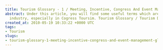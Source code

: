 ```yaml
---
title: Tourism Glossary - 1 / Meeting, Incentive, Congress And Event Management Glossary
abstract: Under this article, you will find some useful terms which are used in toursim
  industry, especially in Cogress Toursim. Tourism Glossary / Tourism Dictionary...
created_at: 2010-05-19 10:33:22 +0000 UTC
tags:
- Tourism
slugs:
- tourism-glossary-1-meeting-incentive-congress-and-event-management-glossary
---
```

